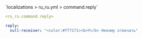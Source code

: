 <!--@include: @/parts/module/command/_reply.md#title-->
<!--@include: @/parts/words.md#path--> `localizations > ru_ru.yml > command.reply`

<!--@include: @/parts/module/command/_reply.md#explanation-->

<!--@include: @/parts/words.md#edit-->
```yaml
<ru_ru.command.reply>
```

<!--@include: @/parts/words.md#default-->
```yaml
reply:
  null-receiver: "<color:#ff7171><b>⁉</b> Некому отвечать"
```

<!--@include: @/parts/module/command/_reply.md#parameters-->
<!--@include: @/parts/module/command/_reply.md#localization-->


